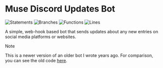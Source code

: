 # Muse Discord Updates Bot

![Statements](https://img.shields.io/badge/statements-76.01%25-red.svg?style=flat)
![Branches](https://img.shields.io/badge/branches-74.31%25-red.svg?style=flat)
![Functions](https://img.shields.io/badge/functions-88.46%25-yellow.svg?style=flat)
![Lines](https://img.shields.io/badge/lines-76.01%25-red.svg?style=flat)

A simple, web-hook based bot that sends updates about any new entries on social media platforms or websites.

> [!NOTE]  
> This is a newer version of an older bot I wrote years ago. For comparison, you can see the old code [here](https://github.com/ncla/muse-data-bank).
